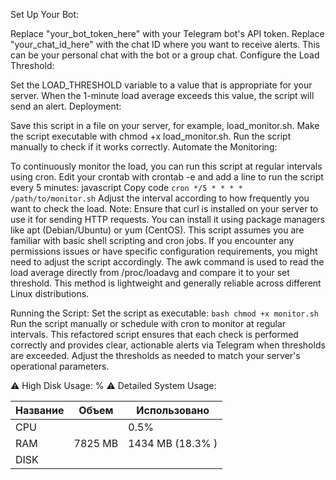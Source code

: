 Set Up Your Bot:

Replace "your_bot_token_here" with your Telegram bot's API token.
Replace "your_chat_id_here" with the chat ID where you want to receive alerts. This can be your personal chat with the bot or a group chat.
Configure the Load Threshold:

Set the LOAD_THRESHOLD variable to a value that is appropriate for your server. When the 1-minute load average exceeds this value, the script will send an alert.
Deployment:

Save this script in a file on your server, for example, load_monitor.sh.
Make the script executable with chmod +x load_monitor.sh.
Run the script manually to check if it works correctly.
Automate the Monitoring:

To continuously monitor the load, you can run this script at regular intervals using cron.
Edit your crontab with crontab -e and add a line to run the script every 5 minutes:
javascript
Copy code
```cron */5 * * * * /path/to/monitor.sh```
Adjust the interval according to how frequently you want to check the load.
Note:
Ensure that curl is installed on your server to use it for sending HTTP requests. You can install it using package managers like apt (Debian/Ubuntu) or yum (CentOS).
This script assumes you are familiar with basic shell scripting and cron jobs. If you encounter any permissions issues or have specific configuration requirements, you might need to adjust the script accordingly.
The awk command is used to read the load average directly from /proc/loadavg and compare it to your set threshold. This method is lightweight and generally reliable across different Linux distributions.

Running the Script:
Set the script as executable: ```bash chmod +x monitor.sh ```
Run the script manually or schedule with cron to monitor at regular intervals.
This refactored script ensures that each check is performed correctly and provides clear, actionable alerts via Telegram when thresholds are exceeded. Adjust the thresholds as needed to match your server's operational parameters.

⚠️ High Disk Usage: % ⚠️ Detailed System Usage:

| Название | Объем      | Использовано           |
|----------|------------|------------------------|
| CPU      |            | 0.5%                   |
| RAM      |7825 MB     | 1434 MB (18.3%        )|
| DISK     |            |                        |
